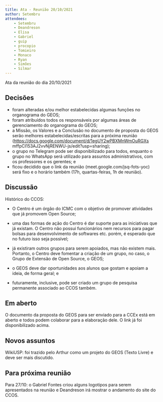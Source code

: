 ```yaml
---
title: Ata - Reunião 20/10/2021
author: Setembru
attendees:
    - Setembru
    - Deandreson
    - Elisa
    - Gabriel
    - guip
    - procopio
    - Tomieiro
    - Monaco
    - Ryan
    - Simões
    - Silmar
---
```


Ata da reunião do dia 20/10/2021

## Decisões
- foram alteradas e/ou melhor estabelecidas algumas funções no
organograma do GEOS;
- foram atribuídos todos os responsáveis por algumas áreas de
gerenciamento do organograma do GEOS;
- a Missão, os Valores e a Conclusão no documento de proposta do
GEOS serão melhores estabelecidas/escritas para a próxima reunião
(https://docs.google.com/document/d/1egUY2wPBXMnWmOuRGXs
mffpCI153AJ2vvNjRENWU-js/edit?usp=sharing);
- o grupo no Telegram pode ser disponibilizado para todos, enquanto o
grupo no WhatsApp será utilizado para assuntos administrativos,
com os professores e os gerentes; e
- ficou decidido que o link da reunião (meet.google.com/jsq-fots-yoc) será fixo e o horário também (17h, quartas-feiras, 1h de reunião).

## Discussão
Histórico do CCOS:
- O Centro é um órgão do ICMC com o objetivo de promover atividades
que já promovem Open Source;
- uma das formas de ação do Centro é dar suporte para as iniciativas
que já existam. O Centro não possui funcionários nem recursos para
pagar bolsas para desenvolvimento de softwares etc. porém, é
esperado que no futuro isso seja possível;
- já existiram outros grupos para serem apoiados, mas não existem
mais. Portanto, o Centro deve fomentar a criação de um grupo, no
caso, o Grupo de Extensão de Open Source, o GEOS;
- o GEOS deve dar oportunidades aos alunos que gostam e apoiam a
ideia, de forma geral; e

- futuramente, inclusive, pode ser criado um grupo de pesquisa
permanente associado ao CCOS também.

## Em aberto

O documento da proposta do GEOS para ser enviado para a CCEx
está em aberto e todos podem colaborar para a elaboração dele. O link
já foi disponibilizado acima.

## Novos assuntos

WikiUSP: foi trazido pelo Arthur como um projeto do GEOS (Texto
Livre) e deve ser mais discutido.

## Para próxima reunião

Para 27/10: o Gabriel Fontes criou alguns logotipos para serem
apresentados na reunião e Deandreson irá mostrar o andamento do
site do CCOS.
